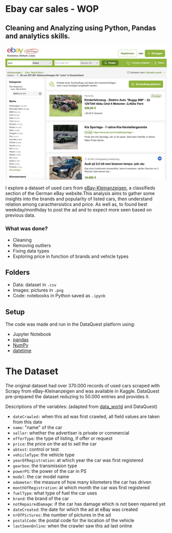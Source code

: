 # Ebay car sales - WOP
## Cleaning and Analyzing using Python, Pandas and analytics skills.

![eBay](images/ebay_autos.png)

I explore a dataset of used cars from [eBay-Kleinanzeigen](https://www.ebay-kleinanzeigen.de/), a classifieds section of the German eBay website.This analysis aims to gather some insights into the brands and popularity of listed cars, then understand relation among caracthersistics and price. As well as, to found best weekday/monthday to post the ad and to expect more seen based on previous data.

### What was done?

- Cleaning
- Removing outliers
- Fixing data types
- Exploring price in function of brands and vehicle types


## Folders
- Data: dataset in `.csv`
- Images: pictures in `.png`
- Code: notebooks in Python saved as `.ipynb`

## Setup

The code was made and run in the DataQuest platform using:
- Jupyter Notebook
- [pandas](https://pandas.pydata.org/)
- [NumPy](https://numpy.org/)
- [datetime](https://docs.python.org/3/library/datetime.html)

# The Dataset
The original dataset had over 370.000 records of used cars scraped with Scrapy from eBay-Kleinanzeigen and was available in Kaggle. DataQuest pre-prepared the dataset reduzing to 50.000 entries and provides it.

Descriptions of the variables:   (adapted from [data_world](https://data.world/data-society/used-cars-data) and DataQuest)

- `dateCrawled:` when this ad was first crawled, all field values are taken from this date
- `name`: "name" of the car
- `seller`: whether the advertiser is private or commercial
- `offerType`: the type of listing, if offer or request
- `price`: the price on the ad to sell the car
- `abtest`: control or test
- `vehicleType`:  the vehicle type
- `yearOfRegistration`: at which year the car was first registered
- `gearbox`: the transmission type
- `powerPS`: the power of the car in PS
- `model`: the car model name
- `odometer`: the measure of how many kilometers the car has driven
- `monthOfRegistration`: at which month the car was first registered
- `fuelType`: what type of fuel the car uses
- `brand`: the brand of the car
- `notRepairedDamage`: if the car has damage which is not been repaired yet
- `dateCreated`: the date for which the ad at eBay was created
- `nrOfPictures`: the number of pictures in the ad
- `postalCode`: the postal code for the location of the vehicle
- `lastSeenOnline`: when the crawler saw this ad last online




